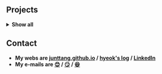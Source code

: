 <!--<p align="center">-->
<!--<img align="center" alt="GIF" src="https://media1.giphy.com/media/3oKIPnAiaMCws8nOsE/giphy.gif?cid=ecf05e47fp2kwa76abo0wt1esa90i735t2frr1xxxe5bcc23&rid=giphy.gif&ct=g" />-->
<!--</p>-->

<!--<p align="center">-->
<!-- <br/> -->

<!-- **HelloWorld**
--- -->

<!-- &nbsp; &nbsp; I'm an undergraduate CSE student in **Sogang University [@SGCSE](https://cs.sogang.ac.kr/cs/index_new.html)** and a research assistant in **DISCOS Laboratory [@DISCOS](http://discos.sogang.ac.kr/)**. My research focuses on optimizing applications running on state-of-the-art memory and storage technologies including NVMe SSD, CSD, SPDK, HBM, PIM, and CXL. **_My goal is becoming an awesome system researcher who makes the world convenient_**.

<br/> -->

<!--**Publications** 
--- -->
<!--START_SECTION:activity-->
<!-- - **OctoKV: An Agile Network-based Key-Value Storage System with Robust Load Orchestration** _(Yeohyeon Park, **Junhyeok Park**, Awais Khan, Junghwan Park, Chang-Gyu Lee, Woosuk Chung, Youngjae Kim)_ **\[MASCOTS '23\]** [(pdf)](https://discos.sogang.ac.kr/file/2023/intl_conf/MASCOTS_2023_Y_Park.pdf) [(talk)](https://discos.sogang.ac.kr/gallery) -->
<!--END_SECTION:activity-->

<!-- <br/> -->

<!-- **Services**
--- -->
<!--START_SECTION:activity-->
<!-- - **TravelPT - ChatGPT-based Travel Guide Application** [(unavailable)](http://cscp2.sogang.ac.kr/CSE4186/index.php/%EC%8C%88%EB%B0%95%ED%95%9C%EA%B9%80) <br>
  - _Best Excellence Award at the 2023-1 Sogang Convergence Technology Competition_ -->
<!--END_SECTION:activity-->

<!-- <br/> -->

**Projects**
---
<details>
<summary><b>Show all</b></summary>
<div markdown="1">

|Title|Repo|Date|
|--|--|--|
|**Embedded System Software Developments**|[Link](https://github.com/junttang/EmbeddedSystemSoftware)|_06/23_|
|**PintOS Projects for studying OS Concepts**|[Link](https://github.com/junttang/PintOSprojects)|_12/22_|
|**Tiny-based C-Minus Compiler Construction**|[Link](https://github.com/junttang/TinyBasedC-Compiler)|_12/22_|
|**Electronics Vendor Company Database Project**|[Link](https://github.com/junttang/ElecVendorCompDatabase)|_06/22_|
|**C-style Dynamic Memory Allocator (malloc-lab)**|[Link](https://github.com/junttang/DynamicMemoryAllocator)|_06/22_|
|**Event&Thread-based Concurrent Stock Server**|[Link](https://github.com/junttang/ConcurrentServerProject)|_05/22_|
|**Bash-like Linux Shell Development Project**|[Link](https://github.com/junttang/MyShellProject)|_04/22_|
|**Programming FPGA with Verilog HDL in Vivado IDE**|[Link](https://github.com/junttang/ProgrammingFPGA)|_12/21_|
|**WhereIsMyCheese - OFS(OpenFrameWork)-based Maze Game**|[Link](https://github.com/junttang/MazeGameOFSbased)|_12/21_|
|**Assembly Programming with x86 MASM Assembler**|[Link](https://github.com/junttang/AssemblyProgrammingAssign)|_05/21_|

</div>
</details>

**Contact**
---
- **My webs are [junttang.github.io](https://junttang.github.io/) / [hyeok's log](https://velog.io/@junttang) / [LinkedIn](https://www.linkedin.com/in/junhyeok-park-618666290/)**
- **My e-mails are [:blush:](mailto:junttang123@naver.com) / [:smirk:](mailto:junttang@sogang.ac.kr) / [:laughing:](https://www.instagram.com/hyeok_travel/)**
<br/>
